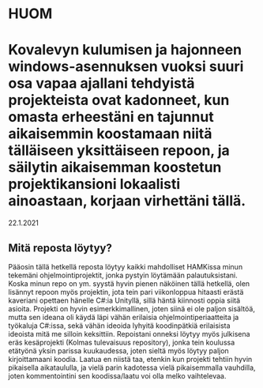 # HUOM
# Kovalevyn kulumisen ja hajonneen windows-asennuksen vuoksi suuri osa vapaa ajallani tehdyistä projekteista ovat kadonneet, kun omasta erheestäni en  tajunnut aikaisemmin koostamaan niitä tälläiseen yksittäiseen repoon, ja säilytin aikaisemman koostetun projektikansioni lokaalisti ainoastaan, korjaan virhettäni tällä.
22.1.2021
## Mitä reposta löytyy?
Pääosin tällä hetkellä reposta löytyy kaikki mahdolliset HAMKissa minun tekemäni ohjelmointiprojektit, jonka pystyin löytämään palautuksistani.
Koska minun repo on ym. syystä hyvin pienen näköinen tällä hetkellä, olen lisännyt repoon myös projektin, jota tein pari viikonloppua hitaasti erästä kaveriani opettaen hänelle C#:ia Unityllä, sillä häntä kiinnosti oppia siitä asioita. Projekti on hyvin esimerkkimallinen, joten siinä ei ole paljon sisältöä, mutta sen ideana oli käydä läpi vähän erilaisia ohjelmointiperiaatteita ja työkaluja C#:issa, sekä vähän ideoida lyhyitä koodinpätkiä erilaisista ideoista mitä me silloin keksittiin.
Repoistani onneksi löytyy myös julkisena eräs kesäprojekti (Kolmas tulevaisuus repository), jonka tein koulussa etätyönä yksin parissa kuukaudessa, joten sieltä myös löytyy paljon kirjoittamaani koodia. Laatua en niistä taa, etenkin kun projekti tehtiin hyvin pikaisella aikataululla, ja vielä parin kadotessa vielä pikaisemmalla vauhdilla, joten kommentointini sen koodissa/laatu voi olla melko vaihtelevaa.
